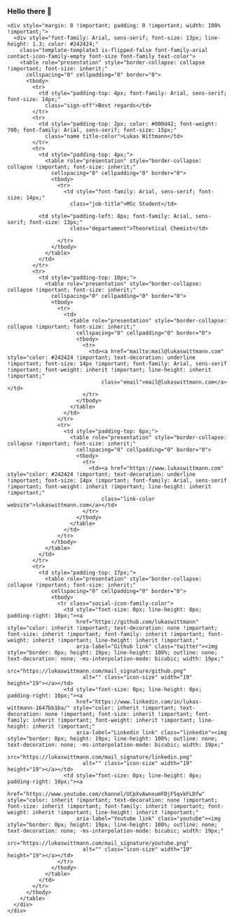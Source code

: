### Hello there 👋


    <div style="margin: 0 !important; padding: 0 !important; width: 100% !important;">
      <div style="font-family: Arial, sens-serif; font-size: 13px; line-height: 1.3; color: #242424;"
        class="template-template3 is-flipped-false font-family-arial contact-icon-family-empty font-size font-family text-color">
        <table role="presentation" style="border-collapse: collapse !important; font-size: inherit;"
          cellspacing="0" cellpadding="0" border="0">
          <tbody>
            <tr>
              <td style="padding-top: 4px; font-family: Arial, sens-serif; font-size: 14px;"
                class="sign-off">Best regards</td>
            </tr>
            <tr>
              <td style="padding-top: 2px; color: #000d42; font-weight: 700; font-family: Arial, sens-serif; font-size: 15px;"
                class="name title-color">Lukas Wittmann</td>
            </tr>
            <tr>
              <td style="padding-top: 4px;">
                <table role="presentation" style="border-collapse: collapse !important; font-size: inherit;"
                  cellspacing="0" cellpadding="0" border="0">
                  <tbody>
                    <tr>
                      <td style="font-family: Arial, sens-serif; font-size: 14px;"
                        class="job-title">MSc Student</td>

		      <td style="padding-left: 8px; font-family: Arial, sens-serif; font-size: 13px;"
                        class="departament">Theoretical Chemist</td>
<!--                      <td style="padding-left: 8px; font-family: Arial, sens-serif; font-size: 13px;"
                        class="departament">...</td>
-->
                    </tr>
                  </tbody>
                </table>
              </td>
            </tr>
            <tr>
              <td style="padding-top: 10px;">
                <table role="presentation" style="border-collapse: collapse !important; font-size: inherit;"
                  cellspacing="0" cellpadding="0" border="0">
                  <tbody>
                    <tr>
                      <td>
                        <table role="presentation" style="border-collapse: collapse !important; font-size: inherit;"
                          cellspacing="0" cellpadding="0" border="0">
                          <tbody>
                            <tr>
                              <td><a href="mailto:mail@lukaswittmann.com" style="color: #242424 !important; text-decoration: underline !important; font-size: 14px !important; font-family: Arial, sens-serif !important; font-weight: inherit !important; line-height: inherit !important;"
                                  class="email">mail@lukaswittmann.com</a></td>
                            </tr>
                          </tbody>
                        </table>
                      </td>
                    </tr>
                    <tr>
                      <td style="padding-top: 6px;">
                        <table role="presentation" style="border-collapse: collapse !important; font-size: inherit;"
                          cellspacing="0" cellpadding="0" border="0">
                          <tbody>
                            <tr>
                              <td><a href="https://www.lukaswittmann.com" style="color: #242424 !important; text-decoration: underline !important; font-size: 14px !important; font-family: Arial, sens-serif !important; font-weight: inherit !important; line-height: inherit !important;"
                                  class="link-color website">lukaswittmann.com</a></td>
                            </tr>
                          </tbody>
                        </table>
                      </td>
                    </tr>
                  </tbody>
                </table>
              </td>
            </tr>
            <tr>
              <td style="padding-top: 17px;">
                <table role="presentation" style="border-collapse: collapse !important; font-size: inherit;"
                  cellspacing="0" cellpadding="0" border="0">
                  <tbody>
                    <tr class="social-icon-family-color">
                      <td style="font-size: 0px; line-height: 0px; padding-right: 10px;"><a
                          href="https://github.com/lukaswittmann" style="color: inherit !important; text-decoration: none !important; font-size: inherit !important; font-family: inherit !important; font-weight: inherit !important; line-height: inherit !important;"
                          aria-label="Github link" class="twitter"><img style="border: 0px; height: 19px; line-height: 100%; outline: none; text-decoration: none; -ms-interpolation-mode: bicubic; width: 19px;"
                            src="https://lukaswittmann.com/mail_signature/github.png"
                            alt="" class="icon-size" width="19" height="19"></a></td>
                      <td style="font-size: 0px; line-height: 0px; padding-right: 10px;"><a
                          href="https://www.linkedin.com/in/lukas-wittmann-1647bb1ba/" style="color: inherit !important; text-decoration: none !important; font-size: inherit !important; font-family: inherit !important; font-weight: inherit !important; line-height: inherit !important;"
                          aria-label="Linkedin link" class="linkedin"><img style="border: 0px; height: 19px; line-height: 100%; outline: none; text-decoration: none; -ms-interpolation-mode: bicubic; width: 19px;"
                            src="https://lukaswittmann.com/mail_signature/linkedin.png"
                            alt="" class="icon-size" width="19" height="19"></a></td>
                      <td style="font-size: 0px; line-height: 0px; padding-right: 10px;"><a
                          href="https://www.youtube.com/channel/UCpXvAwnxumFDjF5qvkFLDfw" style="color: inherit !important; text-decoration: none !important; font-size: inherit !important; font-family: inherit !important; font-weight: inherit !important; line-height: inherit !important;"
                          aria-label="Youtube link" class="youtube"><img style="border: 0px; height: 19px; line-height: 100%; outline: none; text-decoration: none; -ms-interpolation-mode: bicubic; width: 19px;"
                            src="https://lukaswittmann.com/mail_signature/youtube.png"
                            alt="" class="icon-size" width="19" height="19"></a></td>
                    </tr>
                  </tbody>
                </table>
              </td>
            </tr>
          </tbody>
        </table>
      </div>
    </div>
   
<!--
**lukaswittmann/lukaswittmann** is a ✨ _special_ ✨ repository because its `README.md` (this file) appears on your GitHub profile.

Here are some ideas to get you started:

- 🔭 I’m currently working on ...
- 🌱 I’m currently learning ...
- 👯 I’m looking to collaborate on ...
- 🤔 I’m looking for help with ...
- 💬 Ask me about ...
- 📫 How to reach me: ...
- 😄 Pronouns: ...
- ⚡ Fun fact: ...
-->

